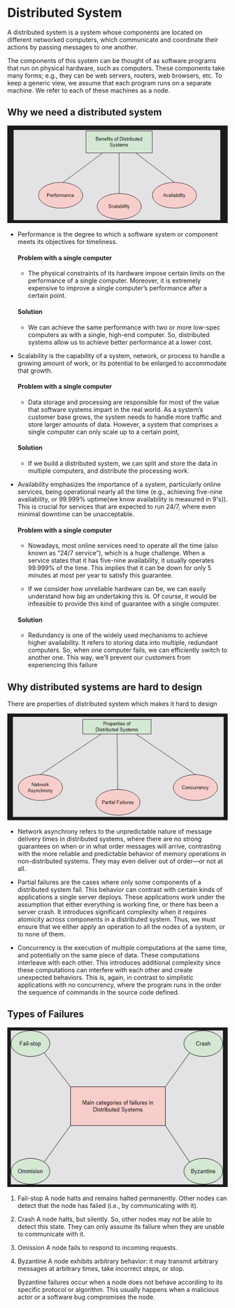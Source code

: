 # Distributed System
A distributed system is a system whose components are located on different networked computers, which communicate and coordinate their actions by passing messages to one another.

The components of this system can be thought of as software programs that run on physical hardware, such as computers. These components take many forms; e.g., they can be web servers, routers, web browsers, etc. To keep a generic view, we assume that each program runs on a separate machine. We refer to each of these machines as a node.

## Why we need a distributed system

![alt text](image.png)

- Performance is the degree to which a software system or component meets its objectives for timeliness.

    #### Problem with a single computer
    - The physical constraints of its hardware impose certain limits on the performance of a single computer. Moreover, it is extremely expensive to improve a single computer’s performance after a certain point.

    #### Solution
    - We can achieve the same performance with two or more low-spec computers as with a single, high-end computer. So, distributed systems allow us to achieve better performance at a lower cost.

- Scalability is the capability of a system, network, or process to handle a growing amount of work, or its potential to be enlarged to accommodate that growth.

    #### Problem with a single computer
     - Data storage and processing are responsible for most of the value that software systems impart in the real world. As a system’s customer base grows, the system needs to handle more traffic and store larger amounts of data. However, a system that comprises a single computer can only scale up to a certain point,

    #### Solution
    - If we build a distributed system, we can split and store the data in multiple computers, and distribute the processing work.

- Availability emphasizes the importance of a system, particularly online services, being operational nearly all the time (e.g., achieving five-nine availability, or 99.999% uptime(we know availability is measured in 9's)). This is crucial for services that are expected to run 24/7, where even minimal downtime can be unacceptable.  

    #### Problem with a single computer
    - Nowadays, most online services need to operate all the time (also known as “24/7 service”), which is a huge challenge. When a service states that it has five-nine availability, it usually operates 99.999% of the time. This implies that it can be down for only 5 minutes at most per year to satisfy this guarantee.

    - If we consider how unreliable hardware can be, we can easily understand how big an undertaking this is. Of course, it would be infeasible to provide this kind of guarantee with a single computer.

    #### Solution
    - Redundancy is one of the widely used mechanisms to achieve higher availability. It refers to storing data into multiple, redundant computers. So, when one computer fails, we can efficiently switch to another one. This way, we’ll prevent our customers from experiencing this failure

## Why distributed systems are hard to design   
 There are properties of distributed system which makes it hard to design

 ![alt text](image-1.png)

 - Network asynchrony refers to the unpredictable nature of message delivery times in distributed systems, where there are no strong guarantees on when or in what order messages will arrive, contrasting with the more reliable and predictable behavior of memory operations in non-distributed systems. They may even deliver out of order—or not at all.


- Partial failures are the cases where only some components of a distributed system fail. This behavior can contrast with certain kinds of applications a single server deploys. These applications work under the assumption that either everything is working fine, or there has been a server crash. It introduces significant complexity when it requires atomicity across components in a distributed system. Thus, we must ensure that we either apply an operation to all the nodes of a system, or to none of them.


- Concurrency is the execution of multiple computations at the same time, and potentially on the same piece of data. These computations interleave with each other. This introduces additional complexity since these computations can interfere with each other and create unexpected behaviors. This is, again, in contrast to simplistic applications with no concurrency, where the program runs in the order the sequence of commands in the source code defined.

## Types of Failures

![alt text](image-2.png)

1. Fail-stop
A node halts and remains halted permanently. Other nodes can detect that the node has failed (i.e., by communicating with it).

2. Crash
A node halts, but silently. So, other nodes may not be able to detect this state. They can only assume its failure when they are unable to communicate with it.

3. Omission
A node fails to respond to incoming requests.

4. Byzantine
A node exhibits arbitrary behavior: it may transmit arbitrary messages at arbitrary times, take incorrect steps, or stop.

    Byzantine failures occur when a node does not behave according to its specific protocol or algorithm. This usually happens when a malicious actor or a software bug compromises the node.
